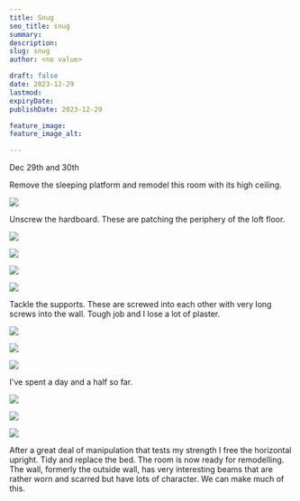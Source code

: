 ```yaml
---
title: Snug
seo_title: snug
summary: 
description: 
slug: snug
author: <no value>

draft: false
date: 2023-12-29
lastmod: 
expiryDate: 
publishDate: 2023-12-29

feature_image: 
feature_image_alt: 

---
```


Dec 29th and 30th

Remove the sleeping platform and remodel this room with its high ceiling.

![](/images/0347.jpeg)

Unscrew the hardboard. These are patching the periphery of the loft floor.

![](/images/0350.jpeg)

![](/images/0351.jpeg)

![](/images/0355.jpeg)

![](/images/0357.jpeg)

Tackle the supports. These are screwed into each other with very long screws into the wall. 
Tough job and I lose a lot of plaster.

![](/images/0359.jpeg)

![](/images/0360.jpeg)

![](/images/0361.jpeg)

I've spent a day and a half so far.

![](/images/0365.jpeg)

![](/images/0366.jpeg)

![](/images/0367.jpeg)

After a great deal of manipulation that tests my strength I free the horizontal upright. 
Tidy and replace the bed. The room is now ready for remodelling. The wall, formerly the outside wall, 
has very interesting beams that are rather worn and scarred but have lots of character. We can make much of this.



